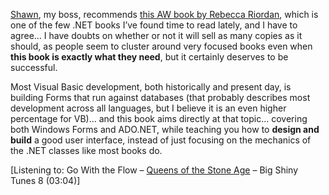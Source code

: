 <a href="http://weblogs.asp.net/shawnmor/archive/2004/09/06/226224.aspx" target="_blank" class="broken_link">Shawn</a>, my boss, recommends <a href="http://www.amazon.com/exec/obidos/ASIN/0321205618/duncanmackenz-20?creative=125581&#038;camp=2321&#038;link_code=as1" target="_blank">this AW book by Rebecca Riordan</a>, which is one of the few .NET books I&#8217;ve found time to read lately, and I have to agree&#8230; I have doubts on whether or not it will sell as many copies as it should, as people seem to cluster around very focused books even when **this book is exactly what they need**, but it certainly deserves to be successful.

Most Visual Basic development, both historically and present day, is building Forms that run against databases (that probably describes most development across all languages, but I believe it is an even higher percentage for VB)&#8230; and this book aims directly at that topic&#8230; covering both Windows Forms and ADO.NET, while teaching you how to **design and build** a good user interface, instead of just focusing on the mechanics of the .NET classes like most books do.

<div class="media">
  [Listening to: Go With the Flow &#8211; <a href="http://www.windowsmedia.com/mg/search.asp?srch=Queens+of+the+Stone+Age">Queens of the Stone Age</a> &#8211; Big Shiny Tunes 8 (03:04)]
</div>